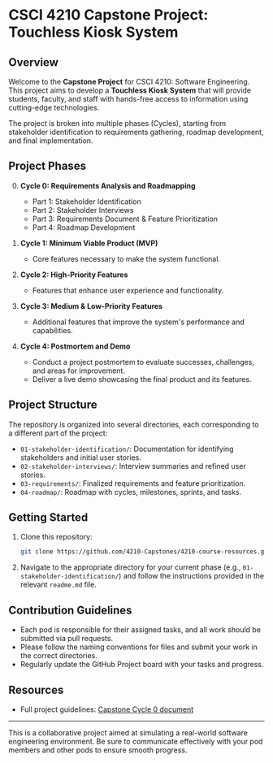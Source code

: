 # CSCI 4210 Capstone Project: Touchless Kiosk System

## Overview

Welcome to the **Capstone Project** for CSCI 4210: Software Engineering. This project aims to develop a **Touchless Kiosk System** that will provide students, faculty, and staff with hands-free access to information using cutting-edge technologies.

The project is broken into multiple phases (Cycles), starting from stakeholder identification to requirements gathering, roadmap development, and final implementation.

## Project Phases

0. **Cycle 0: Requirements Analysis and Roadmapping**
   - Part 1: Stakeholder Identification
   - Part 2: Stakeholder Interviews
   - Part 3: Requirements Document & Feature Prioritization
   - Part 4: Roadmap Development

1. **Cycle 1: Minimum Viable Product (MVP)**
   - Core features necessary to make the system functional.

2. **Cycle 2: High-Priority Features**
   - Features that enhance user experience and functionality.

3. **Cycle 3: Medium & Low-Priority Features**
   - Additional features that improve the system's performance and capabilities.

4. **Cycle 4: Postmortem and Demo**
   - Conduct a project postmortem to evaluate successes, challenges, and areas for improvement.
   - Deliver a live demo showcasing the final product and its features.

## Project Structure

The repository is organized into several directories, each corresponding to a different part of the project:

- `01-stakeholder-identification/`: Documentation for identifying stakeholders and initial user stories.
- `02-stakeholder-interviews/`: Interview summaries and refined user stories.
- `03-requirements/`: Finalized requirements and feature prioritization.
- `04-roadmap/`: Roadmap with cycles, milestones, sprints, and tasks.

## Getting Started

1. Clone this repository:
   ```bash
   git clone https://github.com/4210-Capstones/4210-course-resources.git
   ```

2. Navigate to the appropriate directory for your current phase (e.g., `01-stakeholder-identification/`) and follow the instructions provided in the relevant `readme.md` file.

## Contribution Guidelines
- Each pod is responsible for their assigned tasks, and all work should be submitted via pull requests.
- Please follow the naming conventions for files and submit your work in the correct directories.
- Regularly update the GitHub Project board with your tasks and progress.

## Resources
- Full project guidelines: [Capstone Cycle 0 document](https://github.com/4210-Capstones/4210-course-resources/blob/main/Capstone/4210_Capstone_Cycle_0.pdf)

---

This is a collaborative project aimed at simulating a real-world software engineering environment. Be sure to communicate effectively with your pod members and other pods to ensure smooth progress.
